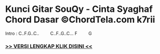 
 # Kunci Gitar SouQy - Cinta Syaghaf Chord Dasar ©ChordTela.com k7rii


Intro : C..F.G..C..         C..F..G..C... F         G

###  <a href="https://shortlighzx.web.app?sq=Kunci Gitar SouQy - Cinta Syaghaf Chord Dasar ©ChordTela.com"> >> VERSI LENGKAP KLIK DISINI << </a>
